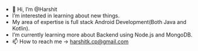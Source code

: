- 👋 Hi, I’m @Harshit
- I’m interested in learning about new things.
- My area of expertise is full stack Android Development(Both Java and Kotlin).
- I’m currently learning more about Backend using Node.js and MongoDB.
- 📫 How to reach me -> harshitk.cp@gmail.com
